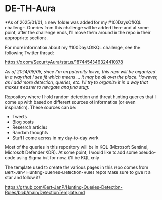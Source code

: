 # DE-TH-Aura

*As of 2025/01/01, a new folder was added for my #100DaysOfKQL challenge. Queries from this challenge will be added there and at some point, after the challenge ends, I'll move them around in the repo in their appropriate sections.

For more information about my #100DaysOfKQL challenge, see the following Twitter thread:

https://x.com/SecurityAura/status/1874454346324410878

*As of 2024/08/05, since I'm on paternity leave, this repo will be organized in a way that I see fit which means ... it may be all over the place. However, as I add more detection, queries, etc. I'll try to organize it in a way that makes it easier to navigate and find stuff.*

Repository where I hold random detection and threat hunting queries that I come up with based on different sources of information (or even inspiration). These sources can be:

- Tweets
- Blog posts
- Research articles
- Random thoughts
- Stuff I come across in my day-to-day work

Most of the queries in this repository will be in KQL (Microsoft Sentinel, Microsoft Defender XDR). At some point, I would like to add some pseudo-code using Sigma but for now, it'll be KQL only

The template used to create the various pages in this repo comes from Bert-JanP Hunting-Queries-Detection-Rules repo! Make sure to give it a star and follow it!

https://github.com/Bert-JanP/Hunting-Queries-Detection-Rules/blob/main/DetectionTemplate.md
